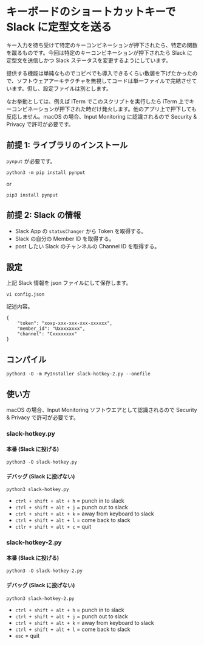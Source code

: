 # キーボードのショートカットキーで Slack に定型文を送る
キー入力を待ち受けて特定のキーコンビネーションが押下されたら、特定の関数を蹴るものです。今回は特定のキーコンビネーションが押下されたら Slack に定型文を送信しかつ Slack ステータスを変更するようにしています。

提供する機能は単純なものでコピペでも導入できるくらい敷居を下げたかったので、ソフトウェアアーキテクチャを無視してコードは単一ファイルで完結させています。但し、設定ファイルは別とします。

なお挙動としては、例えば iTerm でこのスクリプトを実行したら iTerm 上でキーコンビネーションが押下された時だけ発火します。他のアプリ上で押下しても反応しません。macOS の場合、Input Monitoring に認識されるので Security & Privacy で許可が必要です。


## 前提 1: ライブラリのインストール
`pynput` が必要です。
```
python3 -m pip install pynput
```
or
```
pip3 install pynput
```


## 前提 2: Slack の情報
- Slack App の `statusChanger` から Token を取得する。
- Slack の自分の Member ID を取得する。
- post したい Slack のチャンネルの Channel ID を取得する。


## 設定
上記 Slack 情報を json ファイルにして保存します。
```
vi config.json
```
記述内容。
```
{
    "token": "xoxp-xxx-xxx-xxx-xxxxxx",
    "member_id": "Uxxxxxxxx",
    "channel": "Cxxxxxxxx"
}
```


## コンパイル
```
python3 -O -m PyInstaller slack-hotkey-2.py --onefile
```


## 使い方
macOS の場合、Input Monitoring ソフトウエアとして認識されるので Security & Privacy で許可が必要です。
### slack-hotkey.py
#### 本番 (Slack に投げる)
```
python3 -O slack-hotkey.py
```

#### デバッグ (Slack に投げない)
```
python3 slack-hotkey.py
```

- `ctrl + shift + alt + h` = punch in to slack
- `ctrl + shift + alt + j` = punch out to slack
- `ctrl + shift + alt + k` = away from keyboard to slack
- `ctrl + shift + alt + l` = come back to slack
- `ctlr + shift + alt + c` = quit

### slack-hotkey-2.py
#### 本番 (Slack に投げる)
```
python3 -O slack-hotkey-2.py
```

#### デバッグ (Slack に投げない)
```
python3 slack-hotkey-2.py
```

- `ctrl + shift + alt + h` = punch in to slack
- `ctrl + shift + alt + j` = punch out to slack
- `ctrl + shift + alt + k` = away from keyboard to slack
- `ctrl + shift + alt + l` = come back to slack
- `esc` = quit
